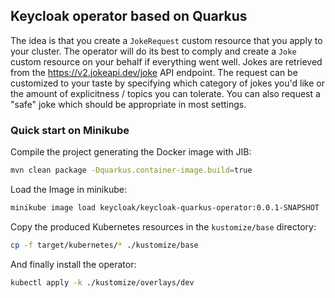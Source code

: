 ## Keycloak operator based on Quarkus

The idea is that you create a `JokeRequest` custom resource that you apply to your cluster. The
operator will do its best to comply and create a `Joke` custom resource on your behalf if everything
went well. Jokes are retrieved from the https://v2.jokeapi.dev/joke API endpoint. The request can be
customized to your taste by specifying which category of jokes you'd like or the amount of
explicitness / topics you can tolerate. You can also request a "safe" joke which should be
appropriate in most settings.

### Quick start on Minikube

Compile the project generating the Docker image with JIB:

```bash
mvn clean package -Dquarkus.container-image.build=true
```

Load the Image in minikube:

```bash
minikube image load keycloak/keycloak-quarkus-operator:0.0.1-SNAPSHOT
```

Copy the produced Kubernetes resources in the `kustomize/base` directory:

```bash
cp -f target/kubernetes/* ./kustomize/base
```

And finally install the operator:

```bash
kubectl apply -k ./kustomize/overlays/dev
```

